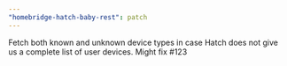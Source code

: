 ```yaml
---
"homebridge-hatch-baby-rest": patch
---
```


Fetch both known and unknown device types in case Hatch does not give us a complete list of user devices. Might fix #123

